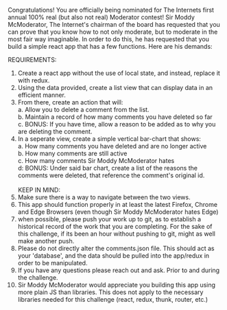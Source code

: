 Congratulations!  You are officially being nominated for The Internets first annual 100% real (but also not real) Moderator contest! Sir Moddy McModerator, The Internet's chairman of the board has requested that you can prove that you know how to not only moderate, but to moderate in the most fair way imaginable. In order to do this, he has requested that you build a simple react app that has a few functions.  Here are his demands:

REQUIREMENTS:
1. Create a react app without the use of local state, and instead, replace it with redux.
2. Using the data provided, create a list view that can display data in an efficient manner. 
3. From there, create an action that will:
    <br>a. Allow you to delete a comment from the list. 
    <br>b. Maintain a record of how many comments you have deleted so far 
    <br>c. BONUS: If you have time, allow a reason to be added as to why you are deleting the comment.
4. In a seperate view, create a simple vertical bar-chart that shows:
    <br>a. How many comments you have deleted and are no longer active
    <br>b. How many comments are still active
    <br>c. How many comments Sir Moddy McModerator hates 
    <br>d: BONUS: Under said bar chart, create a list of the reasons the comments were deleted, that reference the comment's original id. 
<br><br>
KEEP IN MIND:
1. Make sure there is a way to navigate between the two views. 
2. This app should function properly in at least the latest Firefox, Chrome and Edge Browsers (even though Sir Moddy McModerator hates Edge) 
3. when possible, please push your work up to git, as to establish a historical record of the work that you are completing. For the sake of this challenge, if its been an hour without pushing to git, might as well make another push. 
4. Please do not directly alter the comments.json file.  This should act as your 'database', and the data should be pulled into the app/redux in order to be manipulated. 
5. If you have any questions please reach out and ask. Prior to and during the challenge.   
6. Sir Moddy McModerator would appreciate you building this app using more plain JS than libraries. This does not apply to the necessary libraries needed for this challenge (react, redux, thunk, router, etc.) 
